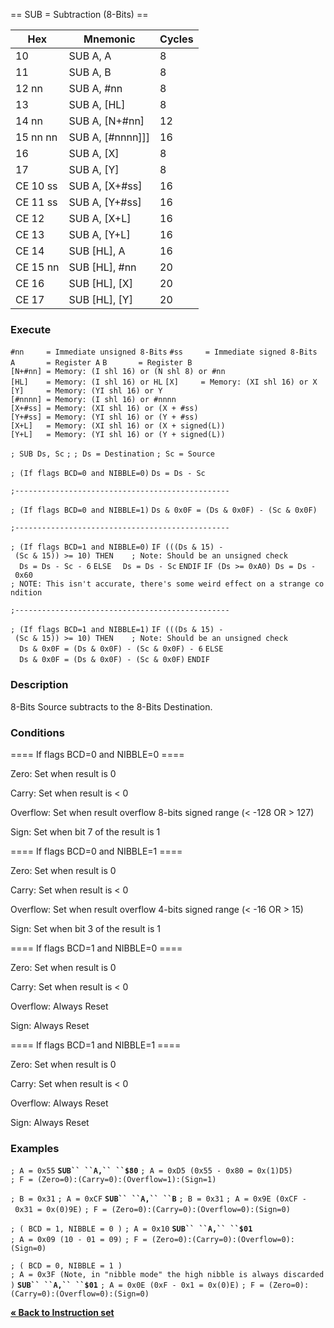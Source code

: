 \== SUB = Subtraction (8-Bits) ==

| Hex      | Mnemonic              | Cycles |
| -------- | --------------------- | ------ |
| 10       | SUB A, A              | 8      |
| 11       | SUB A, B              | 8      |
| 12 nn    | SUB A, \#nn           | 8      |
| 13       | SUB A, \[HL\]         | 8      |
| 14 nn    | SUB A, \[N+\#nn\]     | 12     |
| 15 nn nn | SUB A, \[\#nnnn\]\]\] | 16     |
| 16       | SUB A, \[X\]          | 8      |
| 17       | SUB A, \[Y\]          | 8      |
| CE 10 ss | SUB A, \[X+\#ss\]     | 16     |
| CE 11 ss | SUB A, \[Y+\#ss\]     | 16     |
| CE 12    | SUB A, \[X+L\]        | 16     |
| CE 13    | SUB A, \[Y+L\]        | 16     |
| CE 14    | SUB \[HL\], A         | 16     |
| CE 15 nn | SUB \[HL\], \#nn      | 20     |
| CE 16    | SUB \[HL\], \[X\]     | 20     |
| CE 17    | SUB \[HL\], \[Y\]     | 20     |

### Execute

`#nn     = Immediate unsigned 8-Bits`
`#ss     = Immediate signed 8-Bits`
`A       = Register A`
`B       = Register B`
`[N+#nn] = Memory: (I shl 16) or (N shl 8) or #nn`
`[HL]    = Memory: (I shl 16) or HL`
`[X]     = Memory: (XI shl 16) or X`
`[Y]     = Memory: (YI shl 16) or Y`
`[#nnnn] = Memory: (I shl 16) or #nnnn`
`[X+#ss] = Memory: (XI shl 16) or (X + #ss)`
`[Y+#ss] = Memory: (YI shl 16) or (Y + #ss)`
`[X+L]   = Memory: (XI shl 16) or (X + signed(L))`
`[Y+L]   = Memory: (YI shl 16) or (Y + signed(L))`

`; SUB Ds, Sc`
`;`
`; Ds = Destination`
`; Sc = Source`

`; (If flags BCD=0 and NIBBLE=0)`
`Ds = Ds - Sc`

`;------------------------------------------------ `

`; (If flags BCD=0 and NIBBLE=1)`
`Ds & 0x0F = (Ds & 0x0F) - (Sc & 0x0F)`

`;------------------------------------------------`

`; (If flags BCD=1 and NIBBLE=0)`
`IF (((Ds & 15) - (Sc & 15)) >= 10) THEN    ; Note: Should be an unsigned check`
`  Ds = Ds - Sc - 6`
`ELSE`
`  Ds = Ds - Sc`
`ENDIF`
`IF (Ds >= 0xA0) Ds = Ds - 0x60`
`; NOTE: This isn't accurate, there's some weird effect on a strange condition`

`;------------------------------------------------`

`; (If flags BCD=1 and NIBBLE=1)`
`IF (((Ds & 15) - (Sc & 15)) >= 10) THEN    ; Note: Should be an unsigned check`
`  Ds & 0x0F = (Ds & 0x0F) - (Sc & 0x0F) - 6`
`ELSE`
`  Ds & 0x0F = (Ds & 0x0F) - (Sc & 0x0F)`
`ENDIF`

### Description

8-Bits Source subtracts to the 8-Bits Destination.

### Conditions

\==== If flags BCD=0 and NIBBLE=0 ====

Zero: Set when result is 0

Carry: Set when result is \< 0

Overflow: Set when result overflow 8-bits signed range (\< -128 OR \>
127)

Sign: Set when bit 7 of the result is 1

\==== If flags BCD=0 and NIBBLE=1 ====

Zero: Set when result is 0

Carry: Set when result is \< 0

Overflow: Set when result overflow 4-bits signed range (\< -16 OR \> 15)

Sign: Set when bit 3 of the result is 1

\==== If flags BCD=1 and NIBBLE=0 ====

Zero: Set when result is 0

Carry: Set when result is \< 0

Overflow: Always Reset

Sign: Always Reset

\==== If flags BCD=1 and NIBBLE=1 ====

Zero: Set when result is 0

Carry: Set when result is \< 0

Overflow: Always Reset

Sign: Always Reset

### Examples

`; A = 0x55`
**`SUB`` ``A,`` ``$80`**
`; A = 0xD5 (0x55 - 0x80 = 0x(1)D5)`
`; F = (Zero=0):(Carry=0):(Overflow=1):(Sign=1)`

`; B = 0x31`
`; A = 0xCF`
**`SUB`` ``A,`` ``B`**
`; B = 0x31`
`; A = 0x9E (0xCF - 0x31 = 0x(0)9E)`
`; F = (Zero=0):(Carry=0):(Overflow=0):(Sign=0)`

`; ( BCD = 1, NIBBLE = 0 )`
`; A = 0x10`
**`SUB`` ``A,``
``$01`**
`; A = 0x09 (10 - 01 = 09)`
`; F = (Zero=0):(Carry=0):(Overflow=0):(Sign=0)`

`; ( BCD = 0, NIBBLE = 1 )`
`; A = 0x3F (Note, in "nibble mode" the high nibble is always discarded)`
**`SUB`` ``A,`` ``$01`**
`; A = 0x0E (0xF - 0x1 = 0x(0)E)`
`; F = (Zero=0):(Carry=0):(Overflow=0):(Sign=0)`

[**« Back to Instruction set**](PM_InstructionList.md "wikilink")